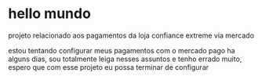 # hello mundo

projeto relacionado aos pagamentos da loja confiance extreme via mercado 

estou tentando configurar meus pagamentos com o mercado pago ha alguns dias, sou totalmente leiga nesses assuntos e tenho errado muito, espero que com esse projeto eu possa terminar de configurar
